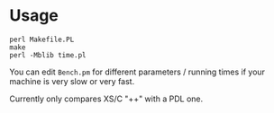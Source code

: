 # Usage

```
perl Makefile.PL
make
perl -Mblib time.pl
```

You can edit `Bench.pm` for different parameters / running times if
your machine is very slow or very fast.

Currently only compares XS/C "++" with a PDL one.
